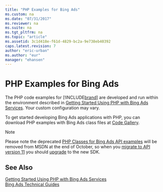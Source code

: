 ```yaml
---
title: "PHP Examples for Bing Ads"
ms.custom: na
ms.date: "07/31/2017"
ms.reviewer: na
ms.suite: na
ms.tgt_pltfrm: na
ms.topic: "article"
ms.assetid: 3c1d418e-f61d-4829-bc2a-9e738eb40392
caps.latest.revision: 7
author: "eric-urban"
ms.author: "eur"
manager: "ehansen"
---
```

# PHP Examples for Bing Ads
The PHP code examples for [!INCLUDE[brand](../concepts/includes/brand.md)] are developed and run within the environment described in [Getting Started Using PHP with Bing Ads Services](../concepts/getting-started-using-php-with-bing-ads-services.md). Your custom configuration may vary.

To get started developing Bing Ads applications with PHP, you can download PHP examples with Bing Ads class files at [Code Gallery](http://go.microsoft.com/fwlink/?LinkId=329042).

> [!NOTE]
> Please note the deprecated [PHP Classes for Bing Ads API examples](http://go.microsoft.com/fwlink/?LinkId=329042) will be removed from MSDN at the end of October, so when you [migrate to API version 11](../concepts/migrating-to-bing-ads-api-version-11.md) you should [upgrade](../concepts/getting-started-using-php-with-bing-ads-services.md#upgrade) to the new SDK.

## See Also
[Getting Started Using PHP with Bing Ads Services](../concepts/getting-started-using-php-with-bing-ads-services.md)  
[Bing Ads Technical Guides](../concepts/bing-ads-technical-guides.md)  

